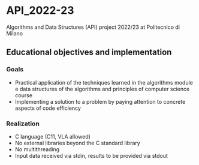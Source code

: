 # API_2022-23
Algorithms and Data Structures (API) project 2022/23 at Politecnico di Milano

## Educational objectives and implementation
### Goals
- Practical application of the techniques learned in the algorithms module e
data structures of the algorithms and principles of computer science course
- Implementing a solution to a problem by paying attention to
concrete aspects of code efficiency
### Realization
- C language (C11, VLA allowed)
- No external libraries beyond the C standard library
- No multithreading
- Input data received via stdin, results to be provided via stdout
